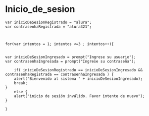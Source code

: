 # Inicio_de_sesion

    var inicioDeSesionRegistrado = "alura";
    var contrasenhaRegistrada = "alura321";



    for(var intentos = 1; intentos <=3 ; intentos++){

        
    var inicioDeSesionIngresado = prompt("Ingrese su usuario");
    var contrasenhaIngresada = prompt("Ingrese su contraseña");

        if( inicioDeSesionRegistrado == inicioDeSesionIngresado && contrasenhaRegistrada == contrasenhaIngresada ) {
        alert("Bienvenido al sistema " + inicioDeSesionIngresado);
        break;
    } 
        else {
        alert("inicio de sesión inválido. Favor intente de nuevo");
    }

    }
